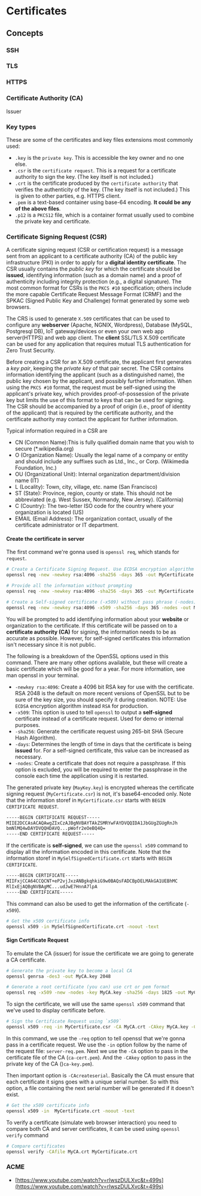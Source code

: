 # Certificates

## Concepts

### SSH

### TLS

### HTTPS

### Certificate Authority (CA)

Issuer

### Key types

These are some of the certificates and key files extensions most commonly used:

* `.key` is the `private key`. This is accessible the key owner and no one else.
* `.csr` is the `certificate request`. This is a request for a certificate authority to sign the key. (The key itself is not included.)
* `.crt` is the certificate produced by the `certificate authority` that verifies the authenticity of the key. (The key itself is not included.) This is given to other parties, e.g. HTTPS client.
* `.pem` is a text-based container using base-64 encoding. **It could be any of the above files**.
* `.p12` is a `PKCS12` file, which is a container format usually used to combine the private key and certificate.

### Certificate Signing Request (CSR)

A certificate signing request (CSR or certification request) is a message sent from an applicant to a certificate authority (CA) of the public key infrastructure (PKI) in order to apply for a **digital identity certificate**. The CSR usually contains the *public key* for which the certificate should be **issued**, identifying information (such as a domain name) and a proof of authenticity including integrity protection (e.g., a digital signature). The most common format for CSRs is the `PKCS #10` specification; others include the more capable Certificate Request Message Format (CRMF) and the SPKAC (Signed Public Key and Challenge) format generated by some web browsers.

The CRS is used to generate `X.509` certificates that can be used to configure any **webserver** (Apache, NGNIX, Wordpress), Database (MySQL, Postgresql DB), IoT gateway/devices or even your own web app server(HTTPS) and web app client. The **client** SSL/TLS X.509 certificate can be used for any application that requires mutual TLS authentication for Zero Trust Security.

Before creating a CSR for an X.509 certificate, the applicant first generates a *key pair*, keeping the *private key* of that pair secret. The CSR contains information identifying the applicant (such as a distinguished name), the public key chosen by the applicant, and possibly further information. When using the `PKCS #10` format, the request must be self-signed using the applicant's private key, which provides proof-of-possession of the private key but limits the use of this format to keys that can be used for signing. The CSR should be accompanied by a proof of origin (i.e., proof of identity of the applicant) that is required by the certificate authority, and the certificate authority may contact the applicant for further information.

Typical information required in a CSR are

* CN (Common Name):This is fully qualified domain name that you wish to secure (*.wikipedia.org)
* O (Organization Name): Usually the legal name of a company or entity and should include any suffixes such as Ltd., Inc., or Corp. (Wikimedia Foundation, Inc.)
* OU (Organizational Unit): Internal organization department/division name (IT)
* L (Locality): Town, city, village, etc. name (San Francisco)
* ST (State): Province, region, county or state. This should not be abbreviated (e.g. West Sussex, Normandy, New Jersey). (California)
* C (Country): The two-letter ISO code for the country where your organization is located (US)
* EMAIL (Email Address): The organization contact, usually of the certificate administrator or IT department.

#### Create the certificate in server

The first command we're gonna used is `openssl req`, which stands for `request`.

```bash
# Create a Certificate Signing Request. Use ECDSA encryption algorithm instead RSA for production.
openssl req -new -newkey rsa:4096 -sha256 -days 365 -out MyCertificate.csr -keyout MyKey.key

# Provide all the information without prompting
openssl req -new -newkey rsa:4096 -sha256 -days 365 -out MyCertificate.csr -keyout MyKey.key -subj "/C=ES/ST=Madrid/L=city/O=JSantosA/OU=IT/CN=*.javiersant.com/emailAddress=jsantosa@gmail.com"

# Create a Self-signed certificate (-x509) without pass phrase (-nodes)
openssl req -new -newkey rsa:4096 -x509 -sha256 -days 365 -nodes -out MySelfSignedCertificate.crt -keyout MyKey.key
```

You will be prompted to add identifying information about your **website** or organization to the certificate. If this certificate will be passed on to a **certificate authority (CA)** for signing, the information needs to be as accurate as possible. However, for self-signed certificates this information isn't necessary since it is not public.

The following is a breakdown of the OpenSSL options used in this command. There are many other options available, but these will create a basic certificate which will be good for a year. For more information, see man openssl in your terminal.

* `-newkey rsa:4096`: Create a 4096 bit RSA key for use with the certificate. RSA 2048 is the default on more recent versions of OpenSSL but to be sure of the key size, you should specify it during creation. NOTE: Use `ECDSA` encryption algorithm instead `RSA` for production.
* `-x509`: This option is used to tell `openssl` to output a **self-signed** certificate instead of a certificate request. Used for demo or internal purposes.
* `-sha256`: Generate the certificate request using 265-bit SHA (Secure Hash Algorithm).
* `-days`: Determines the length of time in days that the certificate is being **issued** for. For a self-signed certificate, this value can be increased as necessary.
* `-nodes`: Create a certificate that does not require a passphrase. If this option is excluded, you will be required to enter the passphrase in the console each time the application using it is restarted.

The generated private key (`MayKey.key`) is encrypted whereas the certificate signing request (`MyCertificate.csr`) is not, it's base64-encoded only. Note that the information storef in `MyCertificate.csr` starts with `BEGIN CERTIFICATE REQUEST`.

```txt
-----BEGIN CERTIFICATE REQUEST-----
MIIE2DCCAsACAQAwgZIxCzAJBgNVBAYTAkZSMRYwFAYDVQQIDA1JbGUgZGUgRnJh
bmNlMQ4wDAYDVQQHDAVQ...pWofr2eOeBQ4Q=
-----END CERTIFICATE REQUEST-----
```

If the certificate is **self-signed**, we can use the `openssl x509` command to display all the information encoded in this certificate. Note that the information storef in `MySelfSignedCertificate.crt` starts with `BEGIN CERTIFICATE`.

```txt
-----BEGIN CERTIFICATE-----
MIIFxjCCA64CCQCNT+eP2vjJxzANBgkqhkiG9w0BAQsFADCBpDELMAkGA1UEBhMC
RlIxEjAQBgNVBAgMC...udJwE7HnnA7lpA
-----END CERTIFICATE-----
```

This command can also be used to get the information of the certificate (`-x509`).

```bash
# Get the x509 certificate info
openssl x509 -in MySelfSignedCertificate.crt -noout -text
```

#### Sign Certificate Request

To emulate the CA (issuer) for issue the certificate we are going to generate a CA certificate.

```bash
# Generate the private key to become a local CA
openssl genrsa -des3 -out MyCA.key 2048

# Generate a root certificate (you can) use crt or pem format
openssl req -x509 -new -nodes -key MyCA.key -sha256 -days 1825 -out MyCA.crt -subj "/C=ES/ST=Madrid/L=city/O=CA/OU=CA/CN=*.ca.org/emailAddress=ca@gmail.com"
```

To sign the certificate, we will use the same `openssl x509` command that we've used to display certificate before.

```bash
# Sign the Certificate Request using `x509`
openssl x509 -req -in MyCertificate.csr -CA MyCA.crt -CAkey MyCA.key -CAcreateserial -out MyCertificate.crt
```

In this command, we use the `-req` option to tell openssl that we're gonna pass in a certificate request. We use the `-in` option follow by the name of the request file: `server-req.pem`. Next we use the `-CA` option to pass in the certificate file of the CA (`ca-cert.pem`). And the `-CAkey` option to pass in the private key of the CA ()`ca-key.pem`).

Then important option is `-CAcreateserial`. Basically the CA must ensure that each certificate it signs goes with a unique serial number. So with this option, a file containing the next serial number will be generated if it doesn't exist.

```bash
# Get the x509 certificate info
openssl x509 -in  MyCertificate.crt -noout -text
```

To verify a certificate (simulate web browser interaction) you need to compare both CA and server certificates, it can be used using `openssl verify` command

```bash
# Compare certificates
openssl verify -CAfile MyCA.crt MyCertificate.crt
```

### ACME

* [https://www.youtube.com/watch?v=rIwszDULXvc&t=499s](https://www.youtube.com/watch?v=rIwszDULXvc&t=499s)
